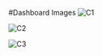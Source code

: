 #Dashboard Images
![C1](https://github.com/user-attachments/assets/fd90c012-6d5b-48a7-a8bd-0602a41656d3)

![C2](https://github.com/user-attachments/assets/814f6a7f-7fbe-4416-8a9d-16a829cc7e9c)

![C3](https://github.com/user-attachments/assets/ebabcd5d-44d5-49a2-8e9e-a13181a76470)
